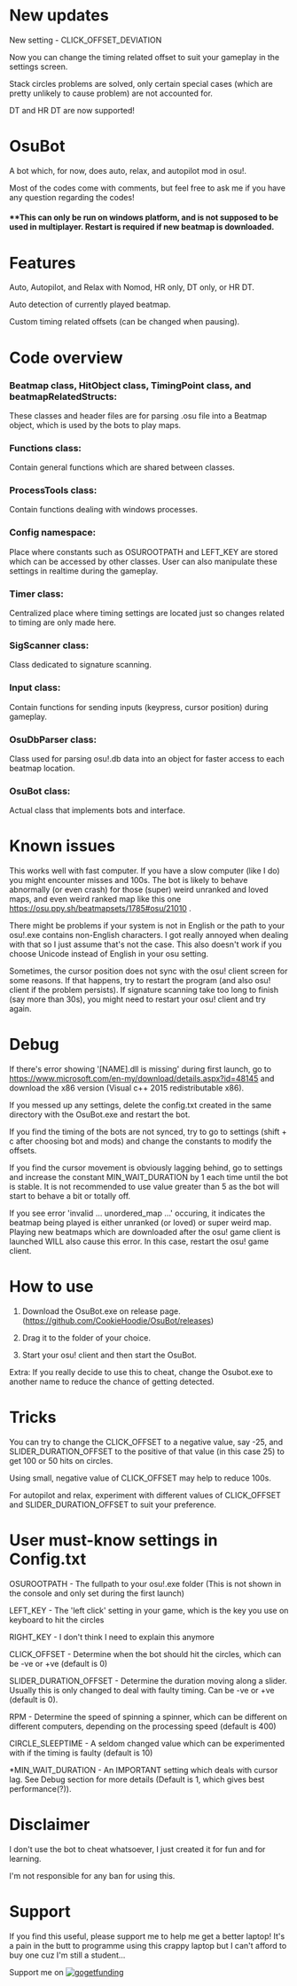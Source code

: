 # New updates
New setting - CLICK_OFFSET_DEVIATION

Now you can change the timing related offset to suit your gameplay in the settings screen.

Stack circles problems are solved, only certain special cases (which are pretty unlikely to cause problem) are not accounted for.

DT and HR DT are now supported!


# OsuBot
A bot which, for now, does auto, relax, and autopilot mod in osu!. 

Most of the codes come with comments, but feel free to ask me if you have any question regarding the codes!

#### **This can only be run on windows platform, and is not supposed to be used in multiplayer. Restart is required if new beatmap is downloaded. 


# Features
Auto, Autopilot, and Relax with Nomod, HR only, DT only, or HR DT.

Auto detection of currently played beatmap.

Custom timing related offsets (can be changed when pausing).


# Code overview
### Beatmap class, HitObject class, TimingPoint class, and beatmapRelatedStructs:
These classes and header files are for parsing .osu file into a Beatmap object, which is used by the bots to play maps.

### Functions class:
Contain general functions which are shared between classes.

### ProcessTools class:
Contain functions dealing with windows processes.

### Config namespace:
Place where constants such as OSUROOTPATH and LEFT_KEY are stored which can be accessed by other classes. User can also manipulate these settings in realtime during the gameplay.

### Timer class:
Centralized place where timing settings are located just so changes related to timing are only made here.

### SigScanner class:
Class dedicated to signature scanning.

### Input class:
Contain functions for sending inputs (keypress, cursor position) during gameplay.

### OsuDbParser class:
Class used for parsing osu!.db data into an object for faster access to each beatmap location.

### OsuBot class:
Actual class that implements bots and interface.


# Known issues
This works well with fast computer. If you have a slow computer (like I do) you might encounter misses and 100s. 
The bot is likely to behave abnormally (or even crash) for those (super) weird unranked and loved maps, and even weird ranked map like this one https://osu.ppy.sh/beatmapsets/1785#osu/21010 .

There might be problems if your system is not in English or the path to your osu!.exe contains non-English characters. I got really annoyed when dealing with that so I just assume that's not the case. This also doesn't work if you choose Unicode instead of English in your osu setting.

Sometimes, the cursor position does not sync with the osu! client screen for some reasons. If that happens, try to restart the program (and also osu! client if the problem persists).
If signature scanning take too long to finish (say more than 30s), you might need to restart your osu! client and try again.


# Debug
If there's error showing '[NAME].dll is missing' during first launch, go to https://www.microsoft.com/en-my/download/details.aspx?id=48145 and download the x86 version (Visual c++ 2015 redistributable x86).

If you messed up any settings, delete the config.txt created in the same directory with the OsuBot.exe and restart the bot. 

If you find the timing of the bots are not synced, try to go to settings (shift + c after choosing bot and mods) and change the constants to modify the offsets.

If you find the cursor movement is obviously lagging behind, go to settings and increase the constant MIN_WAIT_DURATION by 1 each time until the bot is stable. It is not recommended to use value greater than 5 as the bot will start to behave a bit or totally off.

If you see error 'invalid <T> ... unordered_map ...' occuring, it indicates the beatmap being played is either unranked (or loved) or super weird map. Playing new beatmaps which are downloaded after the osu! game client is launched WILL also cause this error. In this case, restart the osu! game client.


# How to use
1) Download the OsuBot.exe on release page. (https://github.com/CookieHoodie/OsuBot/releases)

2) Drag it to the folder of your choice.

3) Start your osu! client and then start the OsuBot.

Extra: If you really decide to use this to cheat, change the Osubot.exe to another name to reduce the chance of getting detected.


# Tricks
You can try to change the CLICK_OFFSET to a negative value, say -25, and SLIDER_DURATION_OFFSET to the positive of that value (in this case 25) to get 100 or 50 hits on circles.

Using small, negative value of CLICK_OFFSET may help to reduce 100s.

For autopilot and relax, experiment with different values of CLICK_OFFSET and SLIDER_DURATION_OFFSET to suit your preference.


# User must-know settings in Config.txt
OSUROOTPATH - The fullpath to your osu!.exe folder (This is not shown in the console and only set during the first launch)

LEFT_KEY - The 'left click' setting in your game, which is the key you use on keyboard to hit the circles

RIGHT_KEY - I don't think I need to explain this anymore

CLICK_OFFSET - Determine when the bot should hit the circles, which can be -ve or +ve (default is 0)

SLIDER_DURATION_OFFSET - Determine the duration moving along a slider. Usually this is only changed to deal with faulty timing. Can be -ve or +ve (default is 0).

RPM - Determine the speed of spinning a spinner, which can be different on different computers, depending on the processing speed (default is 400)

CIRCLE_SLEEPTIME - A seldom changed value which can be experimented with if the timing is faulty (default is 10)

*MIN_WAIT_DURATION - An IMPORTANT setting which deals with cursor lag. See Debug section for more details (Default is 1, which gives best performance(?)).


# Disclaimer
I don't use the bot to cheat whatsoever, I just created it for fun and for learning.

I'm not responsible for any ban for using this.


# Support
If you find this useful, please support me to help me get a better laptop! It's a pain in the butt to programme using this crappy laptop but I can't afford to buy one cuz I'm still a student...

Support me on [![gogetfunding](https://gogetfunding.com/wp-content/themes/ggf/images/logo.png)](https://goget.fund/2KsnB8f)
